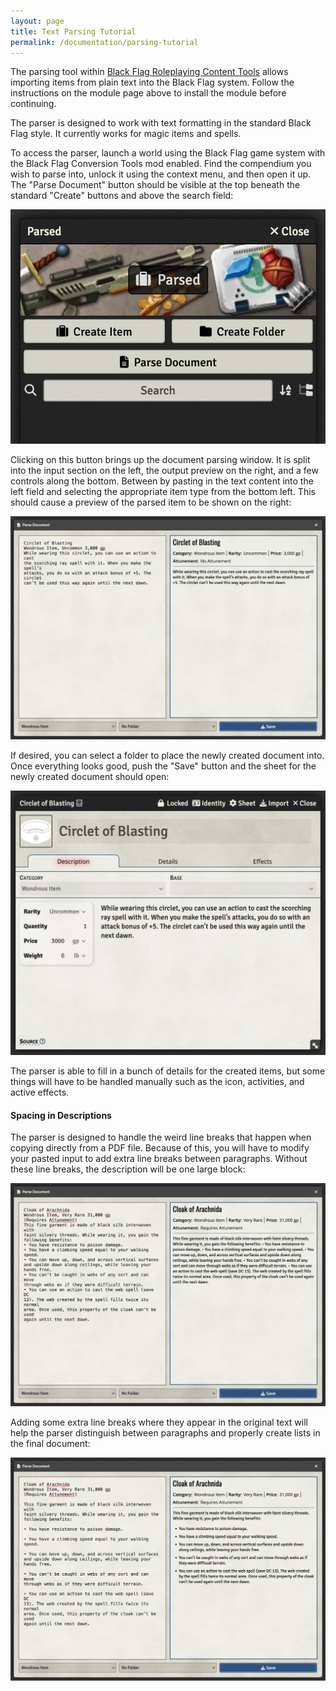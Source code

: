 ```yaml
---
layout: page
title: Text Parsing Tutorial
permalink: /documentation/parsing-tutorial
---
```


The parsing tool within [Black Flag Roleplaying Content Tools](https://github.com/koboldpress/black-flag-tools) allows importing items from plain text into the Black Flag system. Follow the instructions on the module page above to install the module before continuing.

The parser is designed to work with text formatting in the standard Black Flag style. It currently works for magic items and spells.

To access the parser, launch a world using the Black Flag game system with the Black Flag Conversion Tools mod enabled. Find the compendium you wish to parse into, unlock it using the context menu, and then open it up. The "Parse Document" button should be visible at the top beneath the standard "Create" buttons and above the search field:

![](assets/images/parsing/pase-document-button.jpg)

Clicking on this button brings up the document parsing window. It is split into the input section on the left, the output preview on the right, and a few controls along the bottom. Between by pasting in the text content into the left field and selecting the appropriate item type from the bottom left. This should cause a preview of the parsed item to be shown on the right:

![](assets/images/parsing/parsing-magical-item.jpg)

If desired, you can select a folder to place the newly created document into. Once everything looks good, push the "Save" button and the sheet for the newly created document should open:

![](assets/images/parsing/parsed-item.jpg)

The parser is able to fill in a bunch of details for the created items, but some things will have to be handled manually such as the icon, activities, and active effects.

#### Spacing in Descriptions

The parser is designed to handle the weird line breaks that happen when copying directly from a PDF file. Because of this, you will have to modify your pasted input to add extra line breaks between paragraphs. Without these line breaks, the description will be one large block:

![](assets/images/parsing/parsing-no-spaces.jpg)

Adding some extra line breaks where they appear in the original text will help the parser distinguish between paragraphs and properly create lists in the final document:

![](assets/images/parsing/pasing-spaces.jpg)
